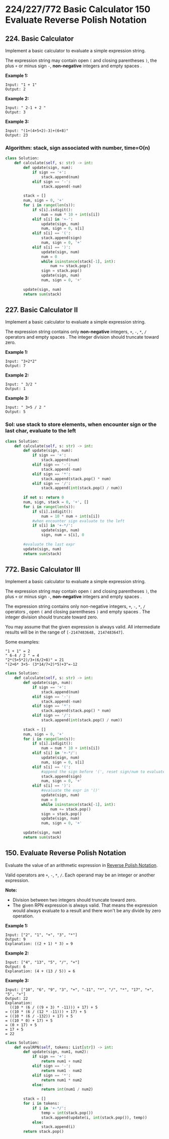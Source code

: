 # 224/227/772 Basic Calculator 150 Evaluate Reverse Polish Notation

## 224. Basic Calculator

Implement a basic calculator to evaluate a simple expression string.

The expression string may contain open `(` and closing parentheses `)`, the plus `+` or minus sign `-`, **non-negative** integers and empty spaces .

**Example 1:**

```text
Input: "1 + 1"
Output: 2
```

**Example 2:**

```text
Input: " 2-1 + 2 "
Output: 3
```

**Example 3:**

```text
Input: "(1+(4+5+2)-3)+(6+8)"
Output: 23
```

### **Algorithm: stack, sign associated with number, time=O\(n\)**

```python
class Solution:
    def calculate(self, s: str) -> int:
        def update(sign, num):
            if sign == '+':
                stack.append(num)
            elif sign == '-':
                stack.append(-num)         
        
        stack = []
        num, sign = 0, '+'
        for i in range(len(s)):
            if s[i].isdigit():
                num = num * 10 + int(s[i])
            elif s[i] in '+-':
                update(sign, num)
                num, sign = 0, s[i]
            elif s[i] == '(':
                stack.append(sign)
                num, sign = 0, '+'
            elif s[i] == ')':
                update(sign, num)
                num = 0
                while isinstance(stack[-1], int):
                    num += stack.pop() 
                sign = stack.pop()
                update(sign, num)
                num, sign = 0, '+'    
            
        update(sign, num)
        return sum(stack)
```

## 227. Basic Calculator II

Implement a basic calculator to evaluate a simple expression string.

The expression string contains only **non-negative** integers, `+`, `-`, `*`, `/` operators and empty spaces . The integer division should truncate toward zero.

**Example 1:**

```text
Input: "3+2*2"
Output: 7
```

**Example 2:**

```text
Input: " 3/2 "
Output: 1
```

**Example 3:**

```text
Input: " 3+5 / 2 "
Output: 5
```

### Sol: use stack to store elements, when encounter sign or the last char, evaluate to the left

```python
class Solution:
    def calculate(self, s: str) -> int:
        def update(sign, num):
            if sign == '+':
                stack.append(num)
            elif sign == '-':
                stack.append(-num)
            elif sign == '*':
                stack.append(stack.pop() * num)
            elif sign == '/':
                stack.append(int(stack.pop() / num))
                
        if not s: return 0
        num, sign, stack = 0, '+', []
        for i in range(len(s)):
            if s[i].isdigit():
                num = 10 * num + int(s[i])
            #when encounter sign evaluate to the left
            if s[i] in '+-*/': 
                update(sign, num)
                sign, num = s[i], 0
        
        #evaluate the last expr
        update(sign, num)
        return sum(stack)
```

## 772. Basic Calculator III

Implement a basic calculator to evaluate a simple expression string.

The expression string may contain open `(` and closing parentheses `)`, the plus `+` or minus sign `-`, **non-negative** integers and empty spaces .

The expression string contains only non-negative integers, `+`, `-`, `*`, `/` operators , open `(` and closing parentheses `)` and empty spaces . The integer division should truncate toward zero.

You may assume that the given expression is always valid. All intermediate results will be in the range of `[-2147483648, 2147483647]`.

Some examples:

```text
"1 + 1" = 2
" 6-4 / 2 " = 4
"2*(5+5*2)/3+(6/2+8)" = 21
"(2+6* 3+5- (3*14/7+2)*5)+3"=-12
```

```python
class Solution:
    def calculate(self, s: str) -> int:
        def update(sign, num):
            if sign == '+':
                stack.append(num)
            elif sign == '-':
                stack.append(-num)
            elif sign == '*':
                stack.append(stack.pop() * num)
            elif sign == '/':
                stack.append(int(stack.pop() / num))
        
        stack = []
        num, sign = 0, '+'
        for i in range(len(s)):
            if s[i].isdigit():
                num = num * 10 + int(s[i])
            elif s[i] in '+-*/':
                update(sign, num)
                num, sign = 0, s[i]
            elif s[i] == '(':
                #append the sign before '(', reset sign/num to evaluate inside '()'
                stack.append(sign)
                num, sign = 0, '+'
            elif s[i] == ')':
                #evaluate the expr in '()'
                update(sign, num)      
                num = 0
                while isinstance(stack[-1], int):
                    num += stack.pop() 
                sign = stack.pop()
                update(sign, num)
                num, sign = 0, '+'          
            
        update(sign, num)
        return sum(stack)
```

## 150. Evaluate Reverse Polish Notation

Evaluate the value of an arithmetic expression in [Reverse Polish Notation](http://en.wikipedia.org/wiki/Reverse_Polish_notation).

Valid operators are `+`, `-`, `*`, `/`. Each operand may be an integer or another expression.

**Note:**

* Division between two integers should truncate toward zero.
* The given RPN expression is always valid. That means the expression would always evaluate to a result and there won't be any divide by zero operation.

**Example 1:**

```text
Input: ["2", "1", "+", "3", "*"]
Output: 9
Explanation: ((2 + 1) * 3) = 9
```

**Example 2:**

```text
Input: ["4", "13", "5", "/", "+"]
Output: 6
Explanation: (4 + (13 / 5)) = 6
```

**Example 3:**

```text
Input: ["10", "6", "9", "3", "+", "-11", "*", "/", "*", "17", "+", "5", "+"]
Output: 22
Explanation: 
  ((10 * (6 / ((9 + 3) * -11))) + 17) + 5
= ((10 * (6 / (12 * -11))) + 17) + 5
= ((10 * (6 / -132)) + 17) + 5
= ((10 * 0) + 17) + 5
= (0 + 17) + 5
= 17 + 5
= 22
```

```python
class Solution:
    def evalRPN(self, tokens: List[str]) -> int:
        def update(sign, num1, num2):
            if sign == '+':
                return num1 + num2
            elif sign == '-':
                return num1 - num2
            elif sign == '*':
                return num1 * num2
            else:
                return int(num1 / num2)
            
        stack = []
        for i in tokens:
            if i in '+-*/':
                temp = int(stack.pop())
                stack.append(update(i, int(stack.pop()), temp))
            else:
                stack.append(i)
        return stack.pop()
```

